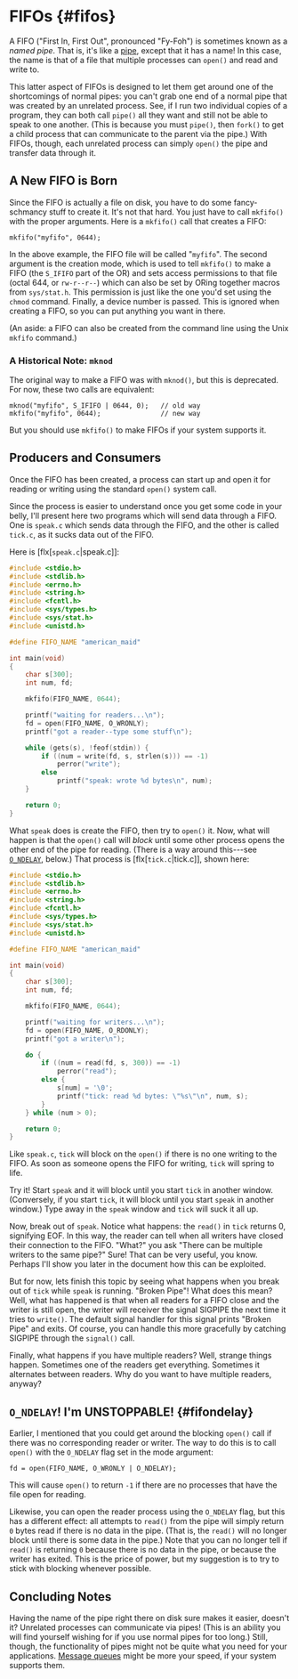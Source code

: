 <!-- Beej's guide to IPC

# vim: ts=4:sw=4:nosi:et:tw=72
-->

<!-- ======================================================= -->
<!-- FIFOs -->
<!-- ======================================================= -->

# FIFOs {#fifos}

A FIFO ("First In, First Out", pronounced "Fy-Foh") is sometimes known
as a _named pipe_. That is, it's like a [pipe](#pipes), except that it
has a name! In this case, the name is that of a file that multiple
processes can `open()` and read and write to.

This latter aspect of FIFOs is designed to let them get around one of
the shortcomings of normal pipes: you can't grab one end of a normal
pipe that was created by an unrelated process. See, if I run two
individual copies of a program, they can both call `pipe()` all they
want and still not be able to speak to one another. (This is because you
must `pipe()`, then `fork()` to get a child process that can communicate
to the parent via the pipe.)  With FIFOs, though, each unrelated process
can simply `open()` the pipe and transfer data through it.

## A New FIFO is Born

Since the FIFO is actually a file on disk, you have to do some
fancy-schmancy stuff to create it. It's not that hard. You just have to
call `mkfifo()` with the proper arguments. Here is a `mkfifo()` call
that creates a FIFO:

``` {.c}
mkfifo("myfifo", 0644);
```

In the above example, the FIFO file will be called "`myfifo`". The
second argument is the creation mode, which is used to tell `mkfifo()`
to make a FIFO (the `S_IFIFO` part of the OR) and sets access
permissions to that file (octal 644, or `rw-r--r--`) which can also be
set by ORing together macros from `sys/stat.h`. This permission is just
like the one you'd set using the `chmod` command. Finally, a device
number is passed. This is ignored when creating a FIFO, so you can put
anything you want in there.

(An aside: a FIFO can also be created from the command line using the
Unix `mkfifo` command.)

### A Historical Note: `mknod`

The original way to make a FIFO was with `mknod()`, but this is
deprecated. For now, these two calls are equivalent:

``` {.c}
mknod("myfifo", S_IFIFO | 0644, 0);   // old way
mkfifo("myfifo", 0644);               // new way
```

But you should use `mkfifo()` to make FIFOs if your system supports it.

## Producers and Consumers

Once the FIFO has been created, a process can start up and open it for
reading or writing using the standard `open()` system call.

Since the process is easier to understand once you get some code in your
belly, I'll present here two programs which will send data through a
FIFO. One is `speak.c` which sends data through the FIFO, and the other
is called `tick.c`, as it sucks data out of the FIFO.

Here is [flx[`speak.c`|speak.c]]:

``` {.c .numberLines}
#include <stdio.h>
#include <stdlib.h>
#include <errno.h>
#include <string.h>
#include <fcntl.h>
#include <sys/types.h>
#include <sys/stat.h>
#include <unistd.h>

#define FIFO_NAME "american_maid"

int main(void)
{
    char s[300];
    int num, fd;

    mkfifo(FIFO_NAME, 0644);

    printf("waiting for readers...\n");
    fd = open(FIFO_NAME, O_WRONLY);
    printf("got a reader--type some stuff\n");

    while (gets(s), !feof(stdin)) {
        if ((num = write(fd, s, strlen(s))) == -1)
            perror("write");
        else
            printf("speak: wrote %d bytes\n", num);
    }

    return 0;
}
```

What `speak` does is create the FIFO, then try to `open()` it. Now, what
will happen is that the `open()` call will _block_ until some other
process opens the other end of the pipe for reading. (There is a way
around this---see [`O_NDELAY`](#fifondelay), below.) That process is
[flx[`tick.c`|tick.c]], shown here:

``` {.c .numberLines}
#include <stdio.h>
#include <stdlib.h>
#include <errno.h>
#include <string.h>
#include <fcntl.h>
#include <sys/types.h>
#include <sys/stat.h>
#include <unistd.h>

#define FIFO_NAME "american_maid"

int main(void)
{
    char s[300];
    int num, fd;

    mkfifo(FIFO_NAME, 0644);

    printf("waiting for writers...\n");
    fd = open(FIFO_NAME, O_RDONLY);
    printf("got a writer\n");

    do {
        if ((num = read(fd, s, 300)) == -1)
            perror("read");
        else {
            s[num] = '\0';
            printf("tick: read %d bytes: \"%s\"\n", num, s);
        }
    } while (num > 0);

    return 0;
}
```

Like `speak.c`, `tick` will block on the `open()` if there is no one
writing to the FIFO. As soon as someone opens the FIFO for writing,
`tick` will spring to life.

Try it! Start `speak` and it will block until you start `tick` in
another window. (Conversely, if you start `tick`, it will block until
you start `speak` in another window.)  Type away in the `speak` window
and `tick` will suck it all up.

Now, break out of `speak`. Notice what happens: the `read()` in `tick`
returns 0, signifying EOF. In this way, the reader can tell when all
writers have closed their connection to the FIFO. "What?" you ask "There
can be multiple writers to the same pipe?"  Sure! That can be very
useful, you know. Perhaps I'll show you later in the document how this
can be exploited.

But for now, lets finish this topic by seeing what happens when you
break out of `tick` while `speak` is running. "Broken Pipe"! What does
this mean? Well, what has happened is that when all readers for a FIFO
close and the writer is still open, the writer will receiver the signal
SIGPIPE the next time it tries to `write()`. The default signal handler
for this signal prints "Broken Pipe" and exits. Of course, you can
handle this more gracefully by catching SIGPIPE through the `signal()`
call.

Finally, what happens if you have multiple readers? Well, strange things
happen. Sometimes one of the readers get everything. Sometimes it
alternates between readers. Why do you want to have multiple readers,
anyway?

## `O_NDELAY`! I'm UNSTOPPABLE! {#fifondelay}

Earlier, I mentioned that you could get around the blocking `open()`
call if there was no corresponding reader or writer. The way to do this
is to call `open()` with the `O_NDELAY` flag set in the mode argument:

``` {.c}
fd = open(FIFO_NAME, O_WRONLY | O_NDELAY);
```

This will cause `open()` to return `-1` if there are no processes that
have the file open for reading.

Likewise, you can open the reader process using the `O_NDELAY` flag, but
this has a different effect: all attempts to `read()` from the pipe will
simply return `0` bytes read if there is no data in the pipe. (That is,
the `read()` will no longer block until there is some data in the pipe.)
Note that you can no longer tell if `read()` is returning `0` because
there is no data in the pipe, or because the writer has exited. This is
the price of power, but my suggestion is to try to stick with blocking
whenever possible.

## Concluding Notes

Having the name of the pipe right there on disk sure makes it easier,
doesn't it? Unrelated processes can communicate via pipes! (This is an
ability you will find yourself wishing for if you use normal pipes for
too long.)  Still, though, the functionality of pipes might not be quite
what you need for your applications. [Message queues](#mq) might be more
your speed, if your system supports them.
